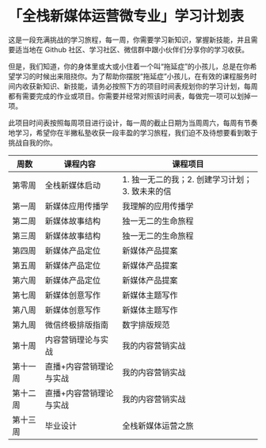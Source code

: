 # 「全栈新媒体运营微专业」学习计划表

这是一段充满挑战的学习旅程，每一周，你需要学习新知识，掌握新技能，并且需要适当地在 Github 社区、学习社区、微信群中跟小伙伴们分享你的学习收获。

但是，我们知道，你的身体里或大或小住着一个叫“拖延症”的小孩儿，总是在你希望学习的时候出来阻挠你。为了帮助你摆脱“拖延症”小孩儿，在有效的课程服务时间内收获新知识、新技能，请务必按照下方的项目时间表规划你的学习计划，每周都有需要完成的作业或项目。你需要并经常对照该时间表，每做完一项可以划掉一项。

此项目时间表按照每周项目进行设计，每一周的截止日期为当周周六，每周有节奏地学习，希望你在半撇私塾收获一段丰盈的学习旅程，我们迫不及待想要看到敢于挑战自我的你。

| 周数     | 课程内容                | 课程项目                                        |
| -------- | ----------------------- | ----------------------------------------------- |
| 第零周   | 全栈新媒体启动          | 1. 独一无二的我；2. 创建学习计划；3. 致未来的信 |
| 第一周   | 新媒体应用传播学        | 我理解的应用传播学                              |
| 第二周   | 新媒体故事结构          | 独一无二的生命旅程                              |
| 第三周   | 新媒体故事结构          | 独一无二的生命旅程                              |
| 第四周   | 新媒体产品定位          | 新媒体产品提案                                  |
| 第五周   | 新媒体产品定位          | 新媒体产品提案                                  |
| 第六周   | 新媒体产品定位          | 新媒体产品提案                                  |
| 第七周   | 新媒体创意写作          | 新媒体主题写作                                  |
| 第八周   | 新媒体创意写作          | 新媒体主题写作                                  |
| 第九周   | 微信终极排版指南        | 数字排版规范                                    |
| 第十周   | 内容营销理论与实战      | 我的内容营销实战                                |
| 第十一周 | 直播+内容营销理论与实战 | 我的内容营销实战                                |
| 第十二周 | 直播+内容营销理论与实战 | 我的内容营销实战                                |
| 第十三周 | 毕业设计                | 全栈新媒体运营之旅                              |